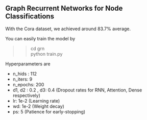 ## Graph Recurrent Networks for Node Classifications

With the Cora dataset, we achieved around 83.7% average.

You can easily train the model by

>> cd grn <br/>
>> python train.py 


Hyperparameters are
* n_hids : 112
* n_iters: 9
* n_epochs: 200
* d1, d2 : 0.2 , d3: 0.4 (Dropout rates for RNN, Attention, Dense respectively)
* lr: 1e-2 (Learning rate)
* wd: 1e-2 (Weight decay)
* ps: 5 (Patience for early-stopping)


